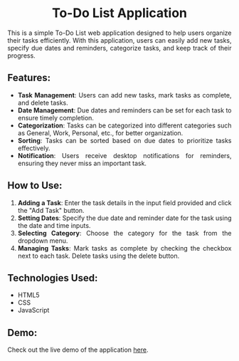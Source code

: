 # <div align="center">To-Do List Application</div>

<div align="justify">

This is a simple To-Do List web application designed to help users organize their tasks efficiently. With this application, users can easily add new tasks, specify due dates and reminders, categorize tasks, and keep track of their progress.

## Features:

- **Task Management**: Users can add new tasks, mark tasks as complete, and delete tasks.
- **Date Management**: Due dates and reminders can be set for each task to ensure timely completion.
- **Categorization**: Tasks can be categorized into different categories such as General, Work, Personal, etc., for better organization.
- **Sorting**: Tasks can be sorted based on due dates to prioritize tasks effectively.
- **Notification**: Users receive desktop notifications for reminders, ensuring they never miss an important task.

## How to Use:

1. **Adding a Task**: Enter the task details in the input field provided and click the "Add Task" button.
2. **Setting Dates**: Specify the due date and reminder date for the task using the date and time inputs.
3. **Selecting Category**: Choose the category for the task from the dropdown menu.
4. **Managing Tasks**: Mark tasks as complete by checking the checkbox next to each task. Delete tasks using the delete button.

## Technologies Used:

- HTML5
- CSS
- JavaScript
## Demo:

Check out the live demo of the application [here](https://kovousoglougeorgios.github.io/to-do-list-app/).

</div>
